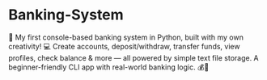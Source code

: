 # Banking-System
🚀 My first console-based banking system in Python, built with my own creativity! 💻 Create accounts, deposit/withdraw, transfer funds, view profiles, check balance &amp; more — all powered by simple text file storage. A beginner-friendly CLI app with real-world banking logic. 💰📁
